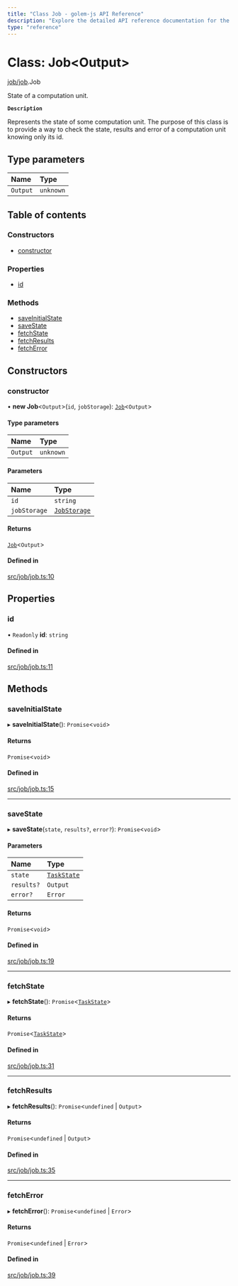 ```yaml
---
title: "Class Job - golem-js API Reference"
description: "Explore the detailed API reference documentation for the Class Job within the golem-js SDK for the Golem Network."
type: "reference"
---
```

# Class: Job\<Output\>

[job/job](../modules/job_job).Job

State of a computation unit.

**`Description`**

Represents the state of some computation unit. The purpose of this class is to provide a way to check the state, results and error of a computation unit knowing only its id.

## Type parameters

| Name | Type |
| :------ | :------ |
| `Output` | `unknown` |

## Table of contents

### Constructors

- [constructor](job_job.Job#constructor)

### Properties

- [id](job_job.Job#id)

### Methods

- [saveInitialState](job_job.Job#saveinitialstate)
- [saveState](job_job.Job#savestate)
- [fetchState](job_job.Job#fetchstate)
- [fetchResults](job_job.Job#fetchresults)
- [fetchError](job_job.Job#fetcherror)

## Constructors

### constructor

• **new Job**\<`Output`\>(`id`, `jobStorage`): [`Job`](job_job.Job)\<`Output`\>

#### Type parameters

| Name | Type |
| :------ | :------ |
| `Output` | `unknown` |

#### Parameters

| Name | Type |
| :------ | :------ |
| `id` | `string` |
| `jobStorage` | [`JobStorage`](../interfaces/job_storage.JobStorage) |

#### Returns

[`Job`](job_job.Job)\<`Output`\>

#### Defined in

[src/job/job.ts:10](https://github.com/golemfactory/golem-js/blob/a3b94ca/src/job/job.ts#L10)

## Properties

### id

• `Readonly` **id**: `string`

#### Defined in

[src/job/job.ts:11](https://github.com/golemfactory/golem-js/blob/a3b94ca/src/job/job.ts#L11)

## Methods

### saveInitialState

▸ **saveInitialState**(): `Promise`\<`void`\>

#### Returns

`Promise`\<`void`\>

#### Defined in

[src/job/job.ts:15](https://github.com/golemfactory/golem-js/blob/a3b94ca/src/job/job.ts#L15)

___

### saveState

▸ **saveState**(`state`, `results?`, `error?`): `Promise`\<`void`\>

#### Parameters

| Name | Type |
| :------ | :------ |
| `state` | [`TaskState`](../enums/task_task.TaskState) |
| `results?` | `Output` |
| `error?` | `Error` |

#### Returns

`Promise`\<`void`\>

#### Defined in

[src/job/job.ts:19](https://github.com/golemfactory/golem-js/blob/a3b94ca/src/job/job.ts#L19)

___

### fetchState

▸ **fetchState**(): `Promise`\<[`TaskState`](../enums/task_task.TaskState)\>

#### Returns

`Promise`\<[`TaskState`](../enums/task_task.TaskState)\>

#### Defined in

[src/job/job.ts:31](https://github.com/golemfactory/golem-js/blob/a3b94ca/src/job/job.ts#L31)

___

### fetchResults

▸ **fetchResults**(): `Promise`\<`undefined` \| `Output`\>

#### Returns

`Promise`\<`undefined` \| `Output`\>

#### Defined in

[src/job/job.ts:35](https://github.com/golemfactory/golem-js/blob/a3b94ca/src/job/job.ts#L35)

___

### fetchError

▸ **fetchError**(): `Promise`\<`undefined` \| `Error`\>

#### Returns

`Promise`\<`undefined` \| `Error`\>

#### Defined in

[src/job/job.ts:39](https://github.com/golemfactory/golem-js/blob/a3b94ca/src/job/job.ts#L39)
